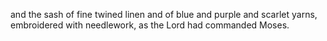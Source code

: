 and the sash of fine twined linen and of blue and purple and scarlet yarns, embroidered with needlework, as the Lord had commanded Moses.
